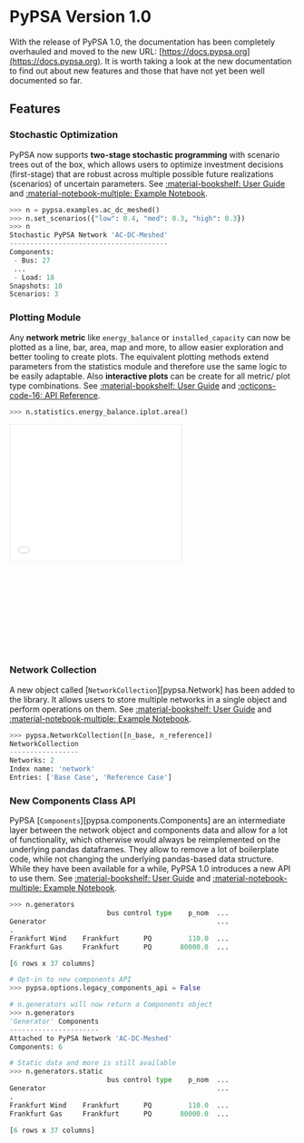 # PyPSA Version 1.0

With the release of PyPSA 1.0, the documentation has been completely overhauled and moved to the new URL: [https://docs.pypsa.org](https://docs.pypsa.org). It is worth taking a look at the new documentation to find out about new features and those that have not yet been well documented so far.

## Features

### Stochastic Optimization

PyPSA now supports **two-stage stochastic programming** with scenario trees out of the box, which allows users to optimize investment decisions (first-stage) that are robust across multiple possible future realizations (scenarios) of uncertain parameters. See [:material-bookshelf: User Guide](optimization/stochastic-optimization.md) and [:material-notebook-multiple: Example Notebook](../examples/stochastic-optimization.ipynb).

```python
>>> n = pypsa.examples.ac_dc_meshed()
>>> n.set_scenarios({"low": 0.4, "med": 0.3, "high": 0.3})
>>> n
Stochastic PyPSA Network 'AC-DC-Meshed'
---------------------------------------
Components:
 - Bus: 27
 ...
 - Load: 18
Snapshots: 10
Scenarios: 3
```

### Plotting Module
Any **network metric** like `energy_balance` or `installed_capacity` can now be plotted as a line, bar, area, map and more, to allow easier exploration and better tooling to create plots. The equivalent plotting methods extend parameters from the statistics module and therefore use the same logic to be easily adaptable. Also **interactive plots** can be create for all metric/ plot type combinations. See [:material-bookshelf: User Guide](plotting.md) and [:octicons-code-16: API Reference](/api/networks/plot.md).

```python
>>> n.statistics.energy_balance.iplot.area()
```

<div style="width: 100%; height: 400px; overflow: hidden;">
    <iframe src="../../assets/interactive-plots/ac_dc_meshed-energy_balance-area_iplot.html"
            width="100%" height="100%" frameborder="0" 
            style="border: 1px solid #ccc; transform: scale(0.6); transform-origin: 0 0;">
    </iframe>
</div>

### Network Collection
A new object called [`NetworkCollection`][pypsa.Network] has been added to the library. It allows users to store multiple networks in a single object and perform operations on them. See [:material-bookshelf: User Guide](network-collection.md) and [:material-notebook-multiple: Example Notebook](/examples/network-collection.ipynb).

```python
>>> pypsa.NetworkCollection([n_base, n_reference])
NetworkCollection
-----------------
Networks: 2
Index name: 'network'
Entries: ['Base Case', 'Reference Case']
```


### New Components Class API
PyPSA [`Components`][pypsa.components.Components] are an intermediate layer between the network object and components data and allow for a lot of functionality, which otherwise would always be reimplemented on the underlying pandas dataframes. They allow to remove a lot of boilerplate code, while not changing the underlying pandas-based data structure. While they have been available for a while, PyPSA 1.0 introduces a new API to use them. See [:material-bookshelf: User Guide](components.md) and [:material-notebook-multiple: Example Notebook](/examples/components.ipynb).

```python
>>> n.generators
                        bus control type    p_nom  ...  
Generator                                          ...                                                              
.                
Frankfurt Wind    Frankfurt      PQ         110.0  ...                
Frankfurt Gas     Frankfurt      PQ       80000.0  ...                

[6 rows x 37 columns]

# Opt-in to new components API
>>> pypsa.options.legacy_components_api = False

# n.generators will now return a Components object
>>> n.generators
'Generator' Components
----------------------
Attached to PyPSA Network 'AC-DC-Meshed'
Components: 6

# Static data and more is still available
>>> n.generators.static
                        bus control type    p_nom  ...  
Generator                                          ...                                                              
.                
Frankfurt Wind    Frankfurt      PQ         110.0  ...                
Frankfurt Gas     Frankfurt      PQ       80000.0  ...                

[6 rows x 37 columns]
```
